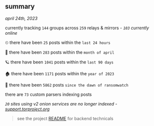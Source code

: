 
## summary
_april 24th, 2023_

currently tracking `144` groups across `259` relays & mirrors - _`103` currently online_

⏲ there have been `25` posts within the `last 24 hours`

🦈 there have been `283` posts within the `month of april`

🪐 there have been `1041` posts within the `last 90 days`

🏚 there have been `1171` posts within the `year of 2023`

🦕 there have been `5862` posts `since the dawn of ransomwatch`

there are `73` custom parsers indexing posts

_`20` sites using v2 onion services are no longer indexed - [support.torproject.org](https://support.torproject.org/onionservices/v2-deprecation/)_

> see the project [README](https://github.com/joshhighet/ransomwatch#ransomwatch--) for backend technicals
